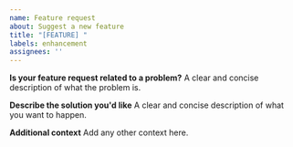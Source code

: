 ```yaml
---
name: Feature request
about: Suggest a new feature
title: "[FEATURE] "
labels: enhancement
assignees: ''
---
```


**Is your feature request related to a problem?**
A clear and concise description of what the problem is.

**Describe the solution you'd like**
A clear and concise description of what you want to happen.

**Additional context**
Add any other context here.
